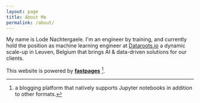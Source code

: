 ```yaml
---
layout: page
title: About Me
permalink: /about/
---
```


My name is Lode Nachtergaele.
I'm an engineer by training, and currently hold the position as machine learning engineer
at
[Dataroots.io](https://dataroots.io) a dynamic scale-up in Leuven, Belgium that brings AI & data-driven solutions for our clients.

This website is powered by **[fastpages](https://github.com/fastai/fastpages)** [^1].



[^1]:a blogging platform that natively supports Jupyter notebooks in addition to other formats.
